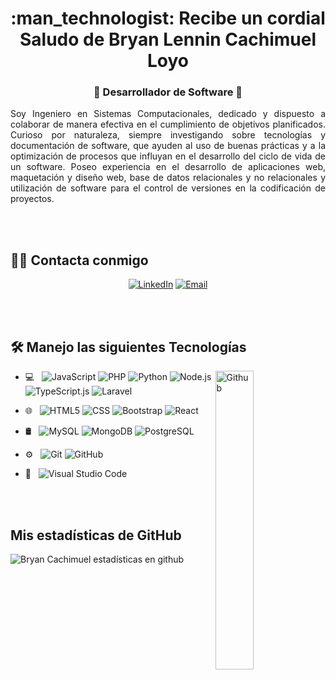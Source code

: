 <h1 align="center">:man_technologist: Recibe un cordial Saludo de Bryan Lennin Cachimuel Loyo</h1>
<h3 align="center">🚀 Desarrollador de Software 🚀</h3>

<p align="justify">Soy Ingeniero en Sistemas Computacionales, dedicado y dispuesto a colaborar de manera efectiva en el cumplimiento de objetivos planificados. Curioso por naturaleza, siempre investigando sobre tecnologías y documentación de software, que ayuden al uso de buenas prácticas y a la optimización de procesos que influyan en el desarrollo del ciclo de vida de un software. Poseo experiencia en el desarrollo de aplicaciones web, maquetación y diseño web, base de datos relacionales y no relacionales y utilización de software para el control de versiones en la codificación de proyectos.</p>

</br></br>

## 🤝🏻 Contacta conmigo
<p align="center">
<a href="https://www.linkedin.com/in/bryancachimuel/" target="_blank"><img alt="LinkedIn" src="https://img.shields.io/badge/LinkedIn-@bryancachimuel-blue?style=flat&logo=linkedin"></a>
<a href="mailto:blcachimuell@gmail.com"><img alt="Email" src="https://img.shields.io/badge/Email-blcachimuell@gmail.com-blue?style=flat&logo=gmail"></a>

</p>

</br></br>

## 🛠️ Manejo las siguientes Tecnologías

<img width="35%" align="right" alt="Github" src="https://user-images.githubusercontent.com/48678280/88862734-4903af80-d201-11ea-968b-9c939d88a37c.gif" />

- 💻 &nbsp;
  ![JavaScript](https://img.shields.io/badge/-JavaScript-333333?style=flat&logo=javascript)
  ![PHP](https://img.shields.io/badge/-PHP-333333?style=flat&logo=php)
  ![Python](https://img.shields.io/badge/-Python-333333?style=flat&logo=python)
  ![Node.js](https://img.shields.io/badge/-Node.js-333333?style=flat&logo=node.js)
  ![TypeScript.js](https://img.shields.io/badge/-TypeScript-333333?style=flat&logo=typescript)
  ![Laravel](https://img.shields.io/badge/-Laravel-333333?style=flat&logo=laravel)

- 🌐 &nbsp;
  ![HTML5](https://img.shields.io/badge/-HTML5-333333?style=flat&logo=HTML5)
  ![CSS](https://img.shields.io/badge/-CSS-333333?style=flat&logo=CSS3&logoColor=1572B6)
  ![Bootstrap](https://img.shields.io/badge/-Bootstrap-333333?style=flat&logo=bootstrap&logoColor=563D7C)
  ![React](https://img.shields.io/badge/-React-333333?style=flat&logo=react)
- 🛢 &nbsp;
  ![MySQL](https://img.shields.io/badge/-MySQL-333333?style=flat&logo=mysql)
  ![MongoDB](https://img.shields.io/badge/-MongoDB-333333?style=flat&logo=mongodb)
  ![PostgreSQL](https://img.shields.io/badge/-PostgreSQL-333333?style=flat&logo=postgresql)
- ⚙️ &nbsp;
  ![Git](https://img.shields.io/badge/-Git-333333?style=flat&logo=git)
  ![GitHub](https://img.shields.io/badge/-GitHub-333333?style=flat&logo=github)
- 🔧 &nbsp;
  ![Visual Studio Code](https://img.shields.io/badge/-Visual%20Studio%20Code-333333?style=flat&logo=visual-studio-code&logoColor=007ACC)

</br></br>

## Mis estadísticas de GitHub
![Bryan Cachimuel estadísticas en github](https://github-readme-stats.vercel.app/api?username=BryanCachimuel&show_icons=true&title_color=fff&icon_color=018eff&text_color=ECECEC&bg_color=000000)
